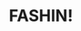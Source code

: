 ---
pid: mp187
title: FASHIN!
location_transcription: In everyone's house!
coordinates: "[-75.172354550121, 39.914855749036]"
zipcode: 
gen_neighborhood: 
neighborhood: 
outside_phl: 
age: '17'
age_range: 13-19
instagram: 
image_file_name: mp_187.jpg
proposal_transcription: 
topic: Pop Culture
topic_summary: '0'
type: Other No Form
keywords_other: 
credit: Esther-San
image_labels: 
twitter: 
facebook: 
permalink: "/monuments/mp187/"
layout: item-page
---